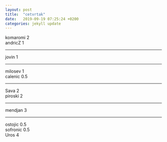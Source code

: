```yaml
---
layout: post
title:  "cetvrtak"
date:   2019-09-19 07:25:24 +0200
categories: jekyll update
---
```


komaromi 2  
andricZ 1  

***

jovin 1  

***

milosev 1  
calenic 0.5  

***

Sava 2  
piroski 2  

***

mendjan 3  

***

ostojic 0.5  
sofronic 0.5  
Uros 4  